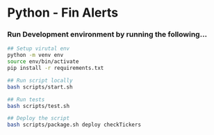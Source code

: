 # Python - Fin Alerts

### Run Development environment by running the following...
```bash
## Setup virutal env
python -m venv env
source env/bin/activate
pip install -r requirements.txt

## Run script locally
bash scripts/start.sh

## Run tests
bash scripts/test.sh

## Deploy the script
bash scripts/package.sh deploy checkTickers
```